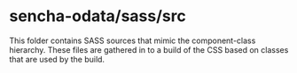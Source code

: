 # sencha-odata/sass/src

This folder contains SASS sources that mimic the component-class hierarchy. These files
are gathered in to a build of the CSS based on classes that are used by the build.

